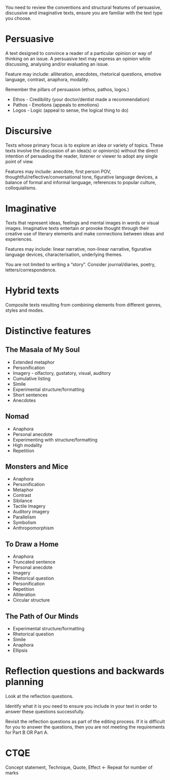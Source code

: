 You need to review the conventions and structural features of persuasive, discussive and imaginative texts, ensure you are familiar with the text type you choose.
# Persuasive
A text designed to convince a reader of a particular opinion or way of thinking on an issue. A persuasive text may express an opinion while discussing, analysing and/or evaluating an issue.

Feature may include: alliteration, anecdotes, rhetorical questions, emotive language, contrast, anaphora, modality.

Remember the pillars of persuasion (ethos, pathos, logos.)
* Ethos - Credibility (your doctor/dentist made a recommendation)
* Pathos - Emotions (appeals to emotions)
* Logos - Logic (appeal to sense, the logical thing to do)

# Discursive
Texts whose primary focus is to explore an idea or variety of topics. These texts involve the discussion of an idea(s) or opinion(s) without the direct intention of persuading the reader, listener or viewer to adopt any single point of view.

Features may include: anecdote, first person POV, thoughtful/reflective/conversational tone, figurative language devices, a balance of formal and informal language, references to popular culture, colloquialisms.
# Imaginative
Texts that represent ideas, feelings and mental images in words or visual images. Imaginative texts entertain or provoke thought through their creative use of literary elements and make connections between ideas and experiences.

Features may include: linear narrative, non-linear narrative, figurative language devices, characterisation, underlying themes.

You are not limited to writing a “story”. Consider journal/diaries, poetry, letters/correspondence.
# Hybrid texts
Composite texts resulting from combining elements from different genres, styles and modes.
# Distinctive features
## The Masala of My Soul
- Extended metaphor
- Personification
- Imagery - olfactory, gustatory, visual, auditory
- Cumulative listing
- Simile
- Experimental structure/formatting
- Short sentences
- Anecdotes
## Nomad
- Anaphora
- Personal anecdote
- Experimenting with structure/formatting
- High modality
- Repetition
## Monsters and Mice
- Anaphora
- Personification
- Metaphor
- Contrast
- Sibilance
- Tactile Imagery
- Auditory imagery
- Parallelism
- Symbolism
- Anthropomorphism
## To Draw a Home
- Anaphora
- Truncated sentence
- Personal anecdote
- Imagery
- Rhetorical question
- Personification
- Repetition
- Alliteration
- Circular structure
## The Path of Our Minds
- Experimental structure/formatting
- Rhetorical question
- Simile
- Anaphora
- Ellipsis
# Reflection questions and backwards planning
Look at the reflection questions. 

Identify what it is you need to ensure you include in your text in order to answer these questions successfully.

Revisit the reflection questions as part of the editing process. If it is difficult for you to answer the questions, then you are not meeting the requirements for Part B OR Part A.
# CTQE
Concept statement, Technique, Quote, Effect ← Repeat for number of marks